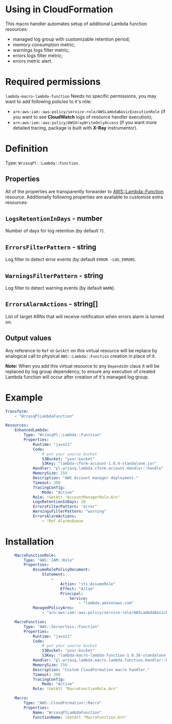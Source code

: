 <!---
# This file is part of the pl.wrzasq.lambda.
#
# @license http://mit-license.org/ The MIT license
# @copyright 2019 © by Rafał Wrzeszcz - Wrzasq.pl.
-->

# Using in CloudFormation

This macro handler automates setup of additional Lambda function resources:

-   managed log group with customizable retention period;
-   memory consumption metric;
-   warnings logs filter metric;
-   errors logs filter metric;
-   errors metric alert.

# Required permissions

`lambda-macro-lambda-function` Needs no specific permissions, you may want to add following policies to it's role:

-   `arn:aws:iam::aws:policy/service-role/AWSLambdaBasicExecutionRole` (if you want to see **CloudWatch** logs of
resource handler execution);
-   `arn:aws:iam::aws:policy/AWSXrayWriteOnlyAccess` (if you want more detailed tracing, package is built with
**X-Ray** instrumentor).

# Definition

Type: `WrzasqPl::Lambda::Function`.

## Properties

All of the properties are transparently forwarder to
[AWS::Lambda::Function](https://docs.aws.amazon.com/AWSCloudFormation/latest/UserGuide/aws-resource-lambda-function.html)
resource. Additionally following properties are available to customize extra resources:

## `LogsRetentionInDays` - number

Number of days for log retention (by default `7`).

## `ErrorsFilterPattern` - string

Log filter to detect error events (by default `ERROR -LOG_ERROR`).

## `WarningsFilterPattern` - string

Log filter to detect warning events (by default `WARN`).

## `ErrorsAlarmActions` - string[]

List of target ARNs that will receive notification when errors alarm is turned on.

## Output values

Any reference to `Ref` or `GetAtt` on this virtual resource will be replace by analogical call to physical
`AWS::Lambda::Function` creation in place of it.

**Note:** When you add this virtual resource to any `DependsOn` claus it will be replaced by log group dependency, to
ensure any execution of created Lambda function will occur after creation of it's managed log group.

# Example

```yaml
Transform:
    - "WrzasqPlLambdaFunction"

Resources:
    EnhancedLambda:
        Type: "WrzasqPl::Lambda::Function"
        Properties:
            Runtime: "java11"
            Code:
                # put your source bucket
                S3Bucket: "your-bucket"
                S3Key: "lambda-cform-account-1.0.4-standalone.jar"
            Handler: "pl.wrzasq.lambda.cform.account.Handler::handle"
            MemorySize: 256
            Description: "AWS Account manager deployment."
            Timeout: 300
            TracingConfig:
                Mode: "Active"
            Role: !GetAtt "AccountManagerRole.Arn"
            LogsRetentionInDays: 10
            ErrorsFilterPattern: "error"
            WarningsFilterPattern: "warning"
            ErrorsAlarmActions:
                - !Ref AlarmsQueue
```

# Installation

```yaml
    MacroFunctionRole:
        Type: "AWS::IAM::Role"
        Properties:
            AssumeRolePolicyDocument:
                Statement:
                    -
                        Action: "sts:AssumeRole"
                        Effect: "Allow"
                        Principal:
                            Service:
                                - "lambda.amazonaws.com"
            ManagedPolicyArns:
                - "arn:aws:iam::aws:policy/service-role/AWSLambdaBasicExecutionRole"

    MacroFunction:
        Type: "AWS::Serverless::Function"
        Properties:
            Runtime: "java11"
            Code:
                # put your source bucket
                S3Bucket: "your-bucket"
                S3Key: "lambda-macro-lambda-function-1.0.36-standalone.jar"
            Handler: "pl.wrzasq.lambda.macro.lambda.function.Handler::handleRequest"
            MemorySize: 256
            Description: "Custom CloudFormation macro handler."
            Timeout: 300
            TracingConfig:
                Mode: "Active"
            Role: !GetAtt "MacroFunctionRole.Arn"

    Macro:
        Type: "AWS::CloudFormation::Macro"
        Properties:
            Name: "WrzasqPlLambdaFunction"
            FunctionName: !GetAtt "MacroFunction.Arn"
```
